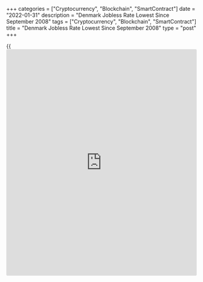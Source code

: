 +++
categories = ["Cryptocurrency", "Blockchain", "SmartContract"]
date = "2022-01-31"
description = "Denmark Jobless Rate Lowest Since September 2008"
tags = ["Cryptocurrency", "Blockchain", "SmartContract"]
title = "Denmark Jobless Rate Lowest Since September 2008"
type = "post"
+++

{{<iframe id="large-banner" src="https://www.bounty.group/#slide=2.0" width="100%" height="600" scrolling="no" style="border: 0px solid rgb(216, 221, 230); border-radius: 3px;">}}

Denmark's jobless rate fell to the lowest since September 2008, figures
from Statistics Denmark showed on Monday.

On a seasonally adjusted basis, the gross unemployment rate fell to 2.5
percent in December from 2.8 percent in November.

The gross unemployment declined by 9,400 persons to 70,900 in December
from 80,400 in the preceding month.

The youth jobless rate, which is applicable to the 16 to 24 age group,
declined to 1.0 percent in December from 1.1 percent in the previous
month.

Based on the LFS data, the number of unemployed persons was 156,000 in
December.

For comments and feedback [contact](https://www.playgroundfx.com/contact/): editorial@rtt[news](https://www.letsplayfx.com/blog/forex-news-website/).com

[Economic News][1]

 **What parts of the world are seeing the best (and worst) economic
performances lately? Click[here][2] to check out our [Econ Scorecard][2]
and find out! See up-to-the-moment [ranking](https://www.playgroundfx.com/blog/crypto-exchange-ranking/)s for the best and worst
performers in [GDP][3], [unemployment rate][4], [inflation][5] and much
more.**

   1. www.rtt[news](https://www.letsplayfx.com/blog/forex-news-website/).com/Content/EconomicNews.aspx
   2. www.rtt[news](https://www.letsplayfx.com/blog/forex-news-website/).com/economic-scorecard/world-rank/unemployment-rate/highest-performance.aspx
   3. www.rtt[news](https://www.letsplayfx.com/blog/forex-news-website/).com/economic-scorecard/world-rank/GDP/highest-performance.aspx
   4. www.rtt[news](https://www.letsplayfx.com/blog/forex-news-website/).com/economic-scorecard/world-rank/unemployment-rate/lowest-performance.aspx
   5. www.rtt[news](https://www.letsplayfx.com/blog/forex-news-website/).com/economic-scorecard/world-rank/CPI/highest-performance.aspx